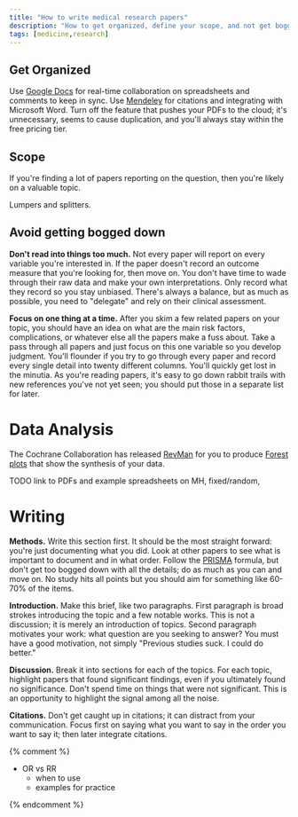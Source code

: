 ```yaml
---
title: "How to write medical research papers"
description: "How to get organized, define your scope, and not get bogged down."
tags: [medicine,research]
---
```



## Get Organized

Use [Google Docs](drive.google.com) for real-time collaboration on
spreadsheets and comments to keep in sync.  Use [Mendeley](mendeley.com) for
citations and integrating with Microsoft Word.  Turn off the feature that
pushes your PDFs to the cloud; it's unnecessary, seems to cause duplication,
and you'll always stay within the free pricing tier.


## Scope

If you're finding a lot of papers reporting on the question, then you're
likely on a valuable topic.

Lumpers and splitters.



## Avoid getting bogged down

**Don't read into things too much.** Not every paper will report on every
variable you're interested in.  If the paper doesn't record an outcome measure
that you're looking for, then move on.  You don't have time to wade through
their raw data and make your own interpretations.  Only record what they
record so you stay unbiased.  There's always a balance, but as much as
possible, you need to "delegate" and rely on their clinical assessment.

**Focus on one thing at a time.** After you skim a few related papers on your
topic, you should have an idea on what are the main risk factors,
complications, or whatever else all the papers make a fuss about.  Take a pass
through all papers and just focus on this one variable so you develop
judgment.  You'll flounder if you try to go through every paper and record
every single detail into twenty different columns.  You'll quickly get lost in
the minutia.  As you're reading papers, it's easy to go down rabbit trails
with new references you've not yet seen; you should put those in a separate
list for later.



# Data Analysis

The Cochrane Collaboration has released
[RevMan](http://tech.cochrane.org/revman) for you to produce
[Forest plots](https://en.wikipedia.org/wiki/Forest_plot) that show the
synthesis of your data.

TODO link to PDFs and example spreadsheets on MH, fixed/random,


# Writing

**Methods.** Write this section first.  It should be the most straight
forward: you're just documenting what you did.  Look at other papers to see
what is important to document and in what order.  Follow the
[PRISMA](http://dx.plos.org/10.1371/journal.pmed.1000100) formula, but don't
get too bogged down with all the details; do as much as you can and move on.
No study hits all points but you should aim for something like 60-70% of the
items.

**Introduction.** Make this brief, like two paragraphs.  First paragraph is
broad strokes introducing the topic and a few notable works.  This is not a
discussion; it is merely an introduction of topics.  Second paragraph
motivates your work:  what question are you seeking to answer?  You must have
a good motivation, not simply "Previous studies suck. I could do better."

**Discussion.** Break it into sections for each of the topics.  For each
topic, highlight papers that found significant findings, even if you
ultimately found no significance.  Don't spend time on things that were not
significant.  This is an opportunity to highlight the signal among all the
noise.

**Citations.** Don't get caught up in citations; it can distract from your
communication.  Focus first on saying what you want to say in the order you
want to say it; then later integrate citations.

{% comment %}

- OR vs RR
  - when to use
  - examples for practice

{% endcomment %}
